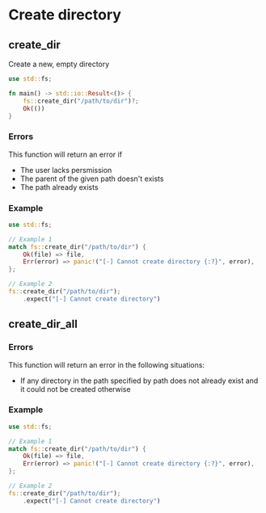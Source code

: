 # Create directory

## create_dir

Create a new, empty directory

```rs
use std::fs;

fn main() -> std::io::Result<()> {
    fs::create_dir("/path/to/dir")?;
    Ok(())
}
```

### Errors

This function will return an error if

- The user lacks persmission
- The parent of the given path doesn't exists
- The path already exists


### Example

```rs
use std::fs;

// Example 1
match fs::create_dir("/path/to/dir") {
    Ok(file) => file,
    Err(error) => panic!("[-] Cannot create directory {:?}", error),
};

// Example 2
fs::create_dir("/path/to/dir");
    .expect("[-] Cannot create directory")
```

## create_dir_all

### Errors

This function will return an error in the following situations:

- If any directory in the path specified by path does not already exist and it could not be created otherwise

### Example

```rs
use std::fs;

// Example 1
match fs::create_dir("/path/to/dir") {
    Ok(file) => file,
    Err(error) => panic!("[-] Cannot create directory {:?}", error),
};

// Example 2
fs::create_dir("/path/to/dir");
    .expect("[-] Cannot create directory")
```
